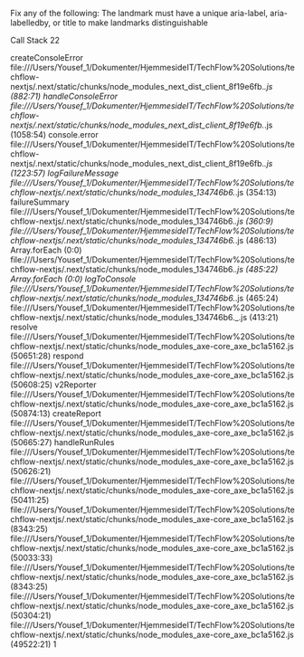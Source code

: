 Fix any of the following:
  The landmark must have a unique aria-label, aria-labelledby, or title to make landmarks distinguishable

Call Stack
22

createConsoleError
file:///Users/Yousef_1/Dokumenter/HjemmesideIT/TechFlow%20Solutions/techflow-nextjs/.next/static/chunks/node_modules_next_dist_client_8f19e6fb._.js (882:71)
handleConsoleError
file:///Users/Yousef_1/Dokumenter/HjemmesideIT/TechFlow%20Solutions/techflow-nextjs/.next/static/chunks/node_modules_next_dist_client_8f19e6fb._.js (1058:54)
console.error
file:///Users/Yousef_1/Dokumenter/HjemmesideIT/TechFlow%20Solutions/techflow-nextjs/.next/static/chunks/node_modules_next_dist_client_8f19e6fb._.js (1223:57)
logFailureMessage
file:///Users/Yousef_1/Dokumenter/HjemmesideIT/TechFlow%20Solutions/techflow-nextjs/.next/static/chunks/node_modules_134746b6._.js (354:13)
failureSummary
file:///Users/Yousef_1/Dokumenter/HjemmesideIT/TechFlow%20Solutions/techflow-nextjs/.next/static/chunks/node_modules_134746b6._.js (360:9)
<unknown>
file:///Users/Yousef_1/Dokumenter/HjemmesideIT/TechFlow%20Solutions/techflow-nextjs/.next/static/chunks/node_modules_134746b6._.js (486:13)
Array.forEach
<anonymous> (0:0)
<unknown>
file:///Users/Yousef_1/Dokumenter/HjemmesideIT/TechFlow%20Solutions/techflow-nextjs/.next/static/chunks/node_modules_134746b6._.js (485:22)
Array.forEach
<anonymous> (0:0)
logToConsole
file:///Users/Yousef_1/Dokumenter/HjemmesideIT/TechFlow%20Solutions/techflow-nextjs/.next/static/chunks/node_modules_134746b6._.js (465:24)
<unknown>
file:///Users/Yousef_1/Dokumenter/HjemmesideIT/TechFlow%20Solutions/techflow-nextjs/.next/static/chunks/node_modules_134746b6._.js (413:21)
resolve
file:///Users/Yousef_1/Dokumenter/HjemmesideIT/TechFlow%20Solutions/techflow-nextjs/.next/static/chunks/node_modules_axe-core_axe_bc1a5162.js (50651:28)
respond
file:///Users/Yousef_1/Dokumenter/HjemmesideIT/TechFlow%20Solutions/techflow-nextjs/.next/static/chunks/node_modules_axe-core_axe_bc1a5162.js (50608:25)
v2Reporter
file:///Users/Yousef_1/Dokumenter/HjemmesideIT/TechFlow%20Solutions/techflow-nextjs/.next/static/chunks/node_modules_axe-core_axe_bc1a5162.js (50874:13)
createReport
file:///Users/Yousef_1/Dokumenter/HjemmesideIT/TechFlow%20Solutions/techflow-nextjs/.next/static/chunks/node_modules_axe-core_axe_bc1a5162.js (50665:27)
handleRunRules
file:///Users/Yousef_1/Dokumenter/HjemmesideIT/TechFlow%20Solutions/techflow-nextjs/.next/static/chunks/node_modules_axe-core_axe_bc1a5162.js (50626:21)
<unknown>
file:///Users/Yousef_1/Dokumenter/HjemmesideIT/TechFlow%20Solutions/techflow-nextjs/.next/static/chunks/node_modules_axe-core_axe_bc1a5162.js (50411:25)
<unknown>
file:///Users/Yousef_1/Dokumenter/HjemmesideIT/TechFlow%20Solutions/techflow-nextjs/.next/static/chunks/node_modules_axe-core_axe_bc1a5162.js (8343:25)
<unknown>
file:///Users/Yousef_1/Dokumenter/HjemmesideIT/TechFlow%20Solutions/techflow-nextjs/.next/static/chunks/node_modules_axe-core_axe_bc1a5162.js (50033:33)
<unknown>
file:///Users/Yousef_1/Dokumenter/HjemmesideIT/TechFlow%20Solutions/techflow-nextjs/.next/static/chunks/node_modules_axe-core_axe_bc1a5162.js (8343:25)
<unknown>
file:///Users/Yousef_1/Dokumenter/HjemmesideIT/TechFlow%20Solutions/techflow-nextjs/.next/static/chunks/node_modules_axe-core_axe_bc1a5162.js (50304:21)
<unknown>
file:///Users/Yousef_1/Dokumenter/HjemmesideIT/TechFlow%20Solutions/techflow-nextjs/.next/static/chunks/node_modules_axe-core_axe_bc1a5162.js (49522:21)
1
